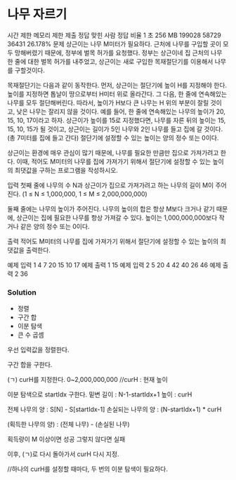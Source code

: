 # 나무 자르기
시간 제한	메모리 제한	제출	정답	맞힌 사람	정답 비율
1 초	256 MB	199028	58729	36431	26.178%
문제
상근이는 나무 M미터가 필요하다. 근처에 나무를 구입할 곳이 모두 망해버렸기 때문에, 정부에 벌목 허가를 요청했다. 정부는 상근이네 집 근처의 나무 한 줄에 대한 벌목 허가를 내주었고, 상근이는 새로 구입한 목재절단기를 이용해서 나무를 구할것이다.

목재절단기는 다음과 같이 동작한다. 먼저, 상근이는 절단기에 높이 H를 지정해야 한다. 높이를 지정하면 톱날이 땅으로부터 H미터 위로 올라간다. 그 다음, 한 줄에 연속해있는 나무를 모두 절단해버린다. 따라서, 높이가 H보다 큰 나무는 H 위의 부분이 잘릴 것이고, 낮은 나무는 잘리지 않을 것이다. 예를 들어, 한 줄에 연속해있는 나무의 높이가 20, 15, 10, 17이라고 하자. 상근이가 높이를 15로 지정했다면, 나무를 자른 뒤의 높이는 15, 15, 10, 15가 될 것이고, 상근이는 길이가 5인 나무와 2인 나무를 들고 집에 갈 것이다. (총 7미터를 집에 들고 간다) 절단기에 설정할 수 있는 높이는 양의 정수 또는 0이다.

상근이는 환경에 매우 관심이 많기 때문에, 나무를 필요한 만큼만 집으로 가져가려고 한다. 이때, 적어도 M미터의 나무를 집에 가져가기 위해서 절단기에 설정할 수 있는 높이의 최댓값을 구하는 프로그램을 작성하시오.

입력
첫째 줄에 나무의 수 N과 상근이가 집으로 가져가려고 하는 나무의 길이 M이 주어진다. (1 ≤ N ≤ 1,000,000, 1 ≤ M ≤ 2,000,000,000)

둘째 줄에는 나무의 높이가 주어진다. 나무의 높이의 합은 항상 M보다 크거나 같기 때문에, 상근이는 집에 필요한 나무를 항상 가져갈 수 있다. 높이는 1,000,000,000보다 작거나 같은 양의 정수 또는 0이다.

출력
적어도 M미터의 나무를 집에 가져가기 위해서 절단기에 설정할 수 있는 높이의 최댓값을 출력한다.

예제 입력 1 
4 7
20 15 10 17
예제 출력 1 
15
예제 입력 2 
5 20
4 42 40 26 46
예제 출력 2 
36

### Solution
- 정렬
- 구간 합
- 이분 탐색
- 큰 수 곱셈


우선 입력값을 정렬한다.

구간 합을 구한다.

(ㄱ)
curH를 지정한다. 0~2,000,000,000
//curH : 현재 높이

이분 탐색으로 startIdx 구한다.
밑변 길이 : N-1-startIdx+1
높이 : curH

전체 나무의 양 : S[N] - S[startIdx-1]
손실되는 나무의 양 : (N-startIdx+1) * curH

(획득한 나무의 양) : (전체 나무) - (손실된 나무)

획득량이 M 이상이면
	성공
그렇지 않다면 
	실패

이후, (ㄱ)로 다시 돌아가서 curH 다시 지정.

//하나의 curH를 설정할 때마다, 두 번의 이분 탐색이 필요하다.

